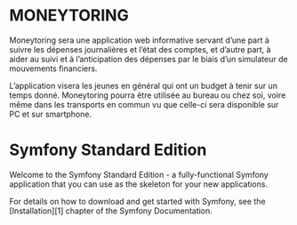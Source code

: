 MONEYTORING
===========
Moneytoring sera une application web informative servant d’une part à suivre les dépenses journalières et l’état des comptes, et d’autre part, à aider au suivi et à l’anticipation des dépenses par le biais d’un simulateur de mouvements financiers.  

L’application visera les jeunes en général qui ont un budget à tenir sur un temps donné. Moneytoring pourra être utilisée au bureau ou chez soi, voire même dans les transports en commun vu que celle-ci sera disponible sur PC et sur smartphone. 


Symfony Standard Edition
========================

Welcome to the Symfony Standard Edition - a fully-functional Symfony
application that you can use as the skeleton for your new applications.

For details on how to download and get started with Symfony, see the
[Installation][1] chapter of the Symfony Documentation.


